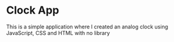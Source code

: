 # Clock App
This is a simple application where I created an analog clock using JavaScript, CSS and HTML with no library

